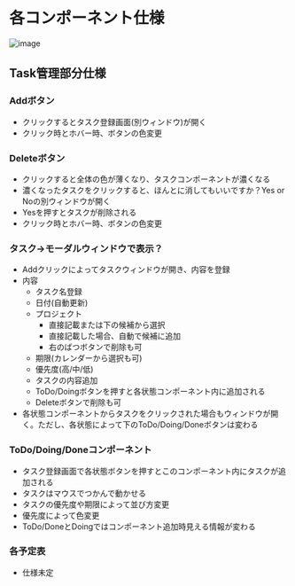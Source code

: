 # 各コンポーネント仕様
![image](http://ghe.nanao.co.jp/storage/user/287/files/792806f9-97ce-43c5-897b-82d2fa345cc4)

## Task管理部分仕様
### Addボタン
- クリックするとタスク登録画面(別ウィンドウ)が開く
- クリック時とホバー時、ボタンの色変更
### Deleteボタン
- クリックすると全体の色が薄くなり、タスクコンポーネントが濃くなる
- 濃くなったタスクをクリックすると、ほんとに消してもいいですか？Yes or Noの別ウィンドウが開く
- Yesを押すとタスクが削除される
- クリック時とホバー時、ボタンの色変更

### タスク→モーダルウィンドウで表示？
- Addクリックによってタスクウィンドウが開き、内容を登録
- 内容
  - タスク名登録
  - 日付(自動更新)
  - プロジェクト
    - 直接記載または下の候補から選択
    - 直接記載した場合、自動で候補に追加
    - 右のばつボタンで削除も可
  - 期限(カレンダーから選択も可)
  - 優先度(高/中/低)
  - タスクの内容追加
  - ToDo/Doingボタンを押すと各状態コンポーネント内に追加される
  - Deleteボタンで削除も可
- 各状態コンポーネントからタスクをクリックされた場合もウィンドウが開く。ただし、各状態によって下のToDo/Doing/Doneボタンは変わる

### ToDo/Doing/Doneコンポーネント
- タスク登録画面で各状態ボタンを押すとこのコンポーネント内にタスクが追加される
- タスクはマウスでつかんで動かせる
- タスクの優先度や期限によって並び方変更
- 優先度によって色変更
- ToDo/DoneとDoingではコンポーネント追加時見える情報が変わる

### 各予定表
- 仕様未定
